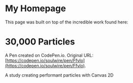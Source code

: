 # My Homepage
This page was built on top of the incredible  work found here:
# 30,000 Particles

A Pen created on CodePen.io. 
Original URL: [https://codepen.io/soulwire/pen/Ffvlo](https://codepen.io/soulwire/pen/Ffvlo).

A study creating performant particles with Canvas 2D
